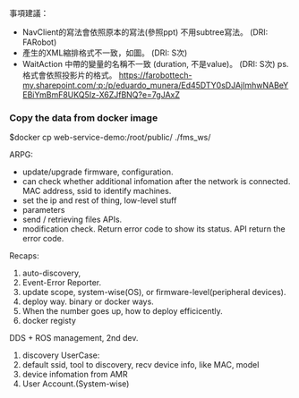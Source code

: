 
事項建議：
* NavClient的寫法會依照原本的寫法(參照ppt) 不用subtree寫法。 (DRI: FARobot)
* 產生的XML縮排格式不一致，如圖。                           (DRI: S次)
* WaitAction 中帶的變量的名稱不一致 (duration, 不是value)。 (DRI: S次)
ps. 格式會依照投影片的格式。
https://farobottech-my.sharepoint.com/:p:/p/eduardo_munera/Ed45DTY0sDJAjImhwNABeYEBiYmBmF8UKQ5Iz-X6ZJfBNQ?e=7gJAxZ


### Copy the data from docker image
$docker cp web-service-demo:/root/public/ ./fms_ws/


ARPG:
* update/upgrade firmware, configuration. 
* can check whether additional infomation after the network is connected. MAC address, ssid to identify machines.
* set the ip and rest of thing, low-level stuff
* parameters
* send / retrieving files APIs. 
* modification check. Return error code to show its status. API return the error code.


Recaps:
1. auto-discovery,  
2. Event-Error Reporter.
3. update scope, system-wise(OS), or firmware-level(peripheral devices).
4. deploy way. binary or docker ways.
5. When the number goes up, how to deploy efficicently. 
6. docker registy


DDS + ROS management, 2nd dev.
1. discovery
UserCase:
1. default ssid, tool to discovery, recv device info, like MAC, model
2. device infomation from AMR
3. User Account.(System-wise)

